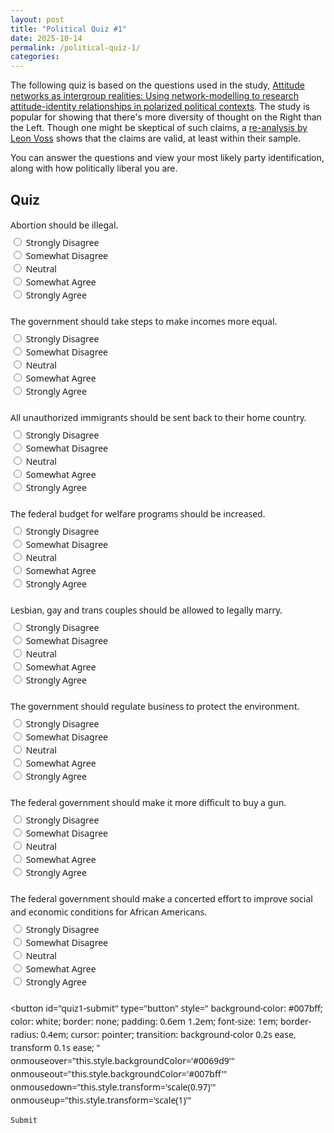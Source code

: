 ```yaml
---
layout: post
title: "Political Quiz #1"
date: 2025-10-14
permalink: /political-quiz-1/
categories: 
---
```

The following quiz is based on the questions used in the study, [Attitude networks as intergroup realities: Using network-modelling to research attitude-identity relationships in polarized political contexts](https://bpspsychub.onlinelibrary.wiley.com/doi/epdf/10.1111/bjso.12665). The study is popular for showing that there's more diversity of thought on the Right than the Left. Though one might be skeptical of such claims, a [re-analysis by Leon Voss](https://www.leonvoss.com/p/reanalysis-of-the-political-diversity) shows that the claims are valid, at least within their sample. 

You can answer the questions and view your most likely party identification, along with how politically liberal you are.

## Quiz

<form id="quiz1-form" style="font-family: system-ui, sans-serif; line-height: 1.5;">
  <div style="margin-bottom: 1.5em;">
    <p style="margin-bottom: 0.5em;">Abortion should be illegal.</p>
    <label><input type="radio" name="q1" value="1"> Strongly Disagree</label><br>
    <label><input type="radio" name="q1" value="2"> Somewhat Disagree</label><br>
    <label><input type="radio" name="q1" value="3"> Neutral</label><br>
    <label><input type="radio" name="q1" value="4"> Somewhat Agree</label><br>
    <label><input type="radio" name="q1" value="5"> Strongly Agree</label>
  </div>

  <div style="margin-bottom: 1.5em;">
    <p style="margin-bottom: 0.5em;">The government should take steps to make incomes more equal.</p>
    <label><input type="radio" name="q2" value="1"> Strongly Disagree</label><br>
    <label><input type="radio" name="q2" value="2"> Somewhat Disagree</label><br>
    <label><input type="radio" name="q2" value="3"> Neutral</label><br>
    <label><input type="radio" name="q2" value="4"> Somewhat Agree</label><br>
    <label><input type="radio" name="q2" value="5"> Strongly Agree</label>
  </div>

  <div style="margin-bottom: 1.5em;">
    <p style="margin-bottom: 0.5em;">All unauthorized immigrants should be sent back to their home country.</p>
    <label><input type="radio" name="q3" value="1"> Strongly Disagree</label><br>
    <label><input type="radio" name="q3" value="2"> Somewhat Disagree</label><br>
    <label><input type="radio" name="q3" value="3"> Neutral</label><br>
    <label><input type="radio" name="q3" value="4"> Somewhat Agree</label><br>
    <label><input type="radio" name="q3" value="5"> Strongly Agree</label>
  </div>

  <div style="margin-bottom: 1.5em;">
    <p style="margin-bottom: 0.5em;">The federal budget for welfare programs should be increased.</p>
    <label><input type="radio" name="q4" value="1"> Strongly Disagree</label><br>
    <label><input type="radio" name="q4" value="2"> Somewhat Disagree</label><br>
    <label><input type="radio" name="q4" value="3"> Neutral</label><br>
    <label><input type="radio" name="q4" value="4"> Somewhat Agree</label><br>
    <label><input type="radio" name="q4" value="5"> Strongly Agree</label>
  </div>

  <div style="margin-bottom: 1.5em;">
    <p style="margin-bottom: 0.5em;">Lesbian, gay and trans couples should be allowed to legally marry.</p>
    <label><input type="radio" name="q5" value="1"> Strongly Disagree</label><br>
    <label><input type="radio" name="q5" value="2"> Somewhat Disagree</label><br>
    <label><input type="radio" name="q5" value="3"> Neutral</label><br>
    <label><input type="radio" name="q5" value="4"> Somewhat Agree</label><br>
    <label><input type="radio" name="q5" value="5"> Strongly Agree</label>
  </div>

  <div style="margin-bottom: 1.5em;">
    <p style="margin-bottom: 0.5em;">The government should regulate business to protect the environment.</p>
    <label><input type="radio" name="q6" value="1"> Strongly Disagree</label><br>
    <label><input type="radio" name="q6" value="2"> Somewhat Disagree</label><br>
    <label><input type="radio" name="q6" value="3"> Neutral</label><br>
    <label><input type="radio" name="q6" value="4"> Somewhat Agree</label><br>
    <label><input type="radio" name="q6" value="5"> Strongly Agree</label>
  </div>

  <div style="margin-bottom: 1.5em;">
    <p style="margin-bottom: 0.5em;">The federal government should make it more difficult to buy a gun.</p>
    <label><input type="radio" name="q7" value="1"> Strongly Disagree</label><br>
    <label><input type="radio" name="q7" value="2"> Somewhat Disagree</label><br>
    <label><input type="radio" name="q7" value="3"> Neutral</label><br>
    <label><input type="radio" name="q7" value="4"> Somewhat Agree</label><br>
    <label><input type="radio" name="q7" value="5"> Strongly Agree</label>
  </div>

  <div style="margin-bottom: 1.5em;">
    <p style="margin-bottom: 0.5em;">The federal government should make a concerted effort to improve social and economic conditions for African Americans.</p>
    <label><input type="radio" name="q8" value="1"> Strongly Disagree</label><br>
    <label><input type="radio" name="q8" value="2"> Somewhat Disagree</label><br>
    <label><input type="radio" name="q8" value="3"> Neutral</label><br>
    <label><input type="radio" name="q8" value="4"> Somewhat Agree</label><br>
    <label><input type="radio" name="q8" value="5"> Strongly Agree</label>
  </div>

  <p id="quiz1-result" style="margin-top: 1em; font-weight: 500;"></p>

  <button id="quiz1-submit"
    type="button"
    style="
      background-color: #007bff;
      color: white;
      border: none;
      padding: 0.6em 1.2em;
      font-size: 1em;
      border-radius: 0.4em;
      cursor: pointer;
      transition: background-color 0.2s ease, transform 0.1s ease;
    "
    onmouseover="this.style.backgroundColor='#0069d9'"
    onmouseout="this.style.backgroundColor='#007bff'"
    onmousedown="this.style.transform='scale(0.97)'"
    onmouseup="this.style.transform='scale(1)'"
  >
    Submit
  </button>
</form>

<!-- Include your shared script -->
<script src="{{ '/assets/js/irt-quiz.js' | relative_url }}"></script>
<script>
document.getElementById("quiz1-submit").addEventListener("click", () => {
  const loadings = { q1: -0.564, q2: 0.742, q3: -0.692, q4: 0.787, q5: 0.655, q6: 0.666, q7: 0.703, q8: 0.801 };
  const thresholds = {
    q1: [-Infinity, 0.2141, 0.5825, 0.8277, 1.1854, Infinity],
    q2: [-Infinity, -1.4665, -0.9085, -0.511, 0.4352, Infinity],
    q3: [-Infinity, -0.3685, 0.3227, 0.7601, 1.2636, Infinity],
    q4: [-Infinity, -1.4665, -0.8451, -0.2904, 0.5393, Infinity],
    q5: [-Infinity, -1.5848, -1.2774, -0.8992, -0.5464, Infinity],
    q6: [-Infinity, -1.8530, -1.5429, -0.9658, -0.0216, Infinity],
    q7: [-Infinity, -1.2914, -0.7934, -0.4970, 0.1390, Infinity],
    q8: [-Infinity, -1.6068, -1.1854, -0.5899, 0.2457, Infinity]
  };

  // Collect user responses
  const observation = {};
  let missing = false;
  for (let i = 1; i <= 8; i++) {
    const checked = document.querySelector(`input[name="q${i}"]:checked`);
    if (checked) {
      observation[`q${i}`] = parseInt(checked.value);
    } else {
      missing = true;
    }
  }

  const resultEl = document.getElementById("quiz1-result");

  // Prevent submission if incomplete
  if (missing) {
    resultEl.textContent = "Please answer all items before submitting.";
    return;
  }

  // Difference between study population and American population on political liberalism
  const delta = 0.346;

  // Compute latent score
  const score = estimateLatentScore(observation, loadings, thresholds, false) + delta;

  // Convert latent score to percentile
  const percentile = Math.round(normalCDF(score) * 100);

  // --- Party likelihoods ---
  const priors = { R: 0.31, I: 0.41, D: 0.28 };
  const distributions = {
    R: { mean: -1.07 + delta, sd: 0.76 },
    I: { mean: -0.36 + delta, sd: 0.83 },
    D: { mean: 0.46 + delta, sd: 0.74 }
  };

  const likelihoods = {};
  let total = 0;
  for (const party in distributions) {
    likelihoods[party] = priors[party] * normalPDF((score - distributions[party].mean) / distributions[party].sd);
    total += likelihoods[party];
  }

  // Convert to percentages
  for (const party in likelihoods) {
    likelihoods[party] = Math.round((likelihoods[party] / total) * 100);
  }

  resultEl.innerHTML = `You are more politically liberal than ${percentile}% of study participants.<br>` +
                       `Republican: ${likelihoods.R}%<br>` +
                       `Independent: ${likelihoods.I}%<br>` +
                       `Democrat: ${likelihoods.D}%`;
});
</script>